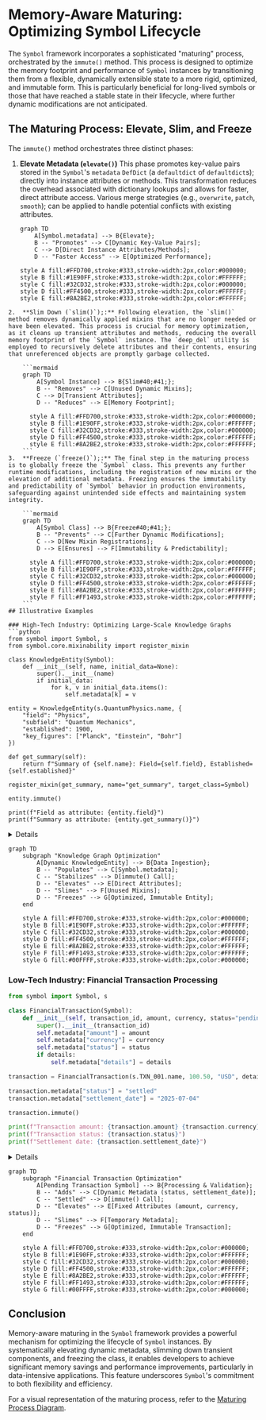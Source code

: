 # Memory-Aware Maturing: Optimizing Symbol Lifecycle

The `Symbol` framework incorporates a sophisticated "maturing" process, orchestrated by the `immute()` method. This process is designed to optimize the memory footprint and performance of `Symbol` instances by transitioning them from a flexible, dynamically extensible state to a more rigid, optimized, and immutable form. This is particularly beneficial for long-lived symbols or those that have reached a stable state in their lifecycle, where further dynamic modifications are not anticipated.

## The Maturing Process: Elevate, Slim, and Freeze

The `immute()` method orchestrates three distinct phases:

1.  **Elevate Metadata (`elevate()`)** This phase promotes key-value pairs stored in the `Symbol`'s `metadata` `DefDict` (a `defaultdict` of `defaultdict`s); directly into instance attributes or methods. This transformation reduces the overhead associated with dictionary lookups and allows for faster, direct attribute access. Various merge strategies (e.g., `overwrite`, `patch`, `smooth`); can be applied to handle potential conflicts with existing attributes.

    ```mermaid
    graph TD
        A[Symbol.metadata] --> B{Elevate};
        B -- "Promotes" --> C[Dynamic Key-Value Pairs];
        C --> D[Direct Instance Attributes/Methods];
        D -- "Faster Access" --> E[Optimized Performance];

    style A fill:#FFD700,stroke:#333,stroke-width:2px,color:#000000;
    style B fill:#1E90FF,stroke:#333,stroke-width:2px,color:#FFFFFF;
    style C fill:#32CD32,stroke:#333,stroke-width:2px,color:#000000;
    style D fill:#FF4500,stroke:#333,stroke-width:2px,color:#FFFFFF;
    style E fill:#8A2BE2,stroke:#333,stroke-width:2px,color:#FFFFFF;
```
2.  **Slim Down (`slim()`);:** Following elevation, the `slim()` method removes dynamically applied mixins that are no longer needed or have been elevated. This process is crucial for memory optimization, as it cleans up transient attributes and methods, reducing the overall memory footprint of the `Symbol` instance. The `deep_del` utility is employed to recursively delete attributes and their contents, ensuring that unreferenced objects are promptly garbage collected.

    ```mermaid
    graph TD
        A[Symbol Instance] --> B{Slim#40;#41;};
        B -- "Removes" --> C[Unused Dynamic Mixins];
        C --> D[Transient Attributes];
        D -- "Reduces" --> E[Memory Footprint];

      style A fill:#FFD700,stroke:#333,stroke-width:2px,color:#000000;
      style B fill:#1E90FF,stroke:#333,stroke-width:2px,color:#FFFFFF;
      style C fill:#32CD32,stroke:#333,stroke-width:2px,color:#000000;
      style D fill:#FF4500,stroke:#333,stroke-width:2px,color:#FFFFFF;
      style E fill:#8A2BE2,stroke:#333,stroke-width:2px,color:#FFFFFF;
    ```
3.  **Freeze (`freeze()`);:** The final step in the maturing process is to globally freeze the `Symbol` class. This prevents any further runtime modifications, including the registration of new mixins or the elevation of additional metadata. Freezing ensures the immutability and predictability of `Symbol` behavior in production environments, safeguarding against unintended side effects and maintaining system integrity.

    ```mermaid
    graph TD
        A[Symbol Class] --> B{Freeze#40;#41;};
        B -- "Prevents" --> C[Further Dynamic Modifications];
        C --> D[New Mixin Registrations];
        D --> E[Ensures] --> F[Immutability & Predictability];

      style A fill:#FFD700,stroke:#333,stroke-width:2px,color:#000000;
      style B fill:#1E90FF,stroke:#333,stroke-width:2px,color:#FFFFFF;
      style C fill:#32CD32,stroke:#333,stroke-width:2px,color:#000000;
      style D fill:#FF4500,stroke:#333,stroke-width:2px,color:#FFFFFF;
      style E fill:#8A2BE2,stroke:#333,stroke-width:2px,color:#FFFFFF;
      style F fill:#FF1493,stroke:#333,stroke-width:2px,color:#FFFFFF;
    ```
## Illustrative Examples

### High-Tech Industry: Optimizing Large-Scale Knowledge Graphs
```python
from symbol import Symbol, s
from symbol.core.mixinability import register_mixin

class KnowledgeEntity(Symbol):
    def __init__(self, name, initial_data=None):
        super().__init__(name)
        if initial_data:
            for k, v in initial_data.items():
                self.metadata[k] = v

entity = KnowledgeEntity(s.QuantumPhysics.name, {
    "field": "Physics",
    "subfield": "Quantum Mechanics",
    "established": 1900,
    "key_figures": ["Planck", "Einstein", "Bohr"]
})

def get_summary(self):
    return f"Summary of {self.name}: Field={self.field}, Established={self.established}"

register_mixin(get_summary, name="get_summary", target_class=Symbol)

entity.immute()

print(f"Field as attribute: {entity.field}")
print(f"Summary as attribute: {entity.get_summary()}")
```
<details>

```text
Field as attribute: Physics
Summary as attribute: Summary of QuantumPhysics: Field=Physics, Established=1900
```
</details>

```mermaid
graph TD
    subgraph "Knowledge Graph Optimization"
        A[Dynamic KnowledgeEntity] --> B{Data Ingestion};
        B -- "Populates" --> C[Symbol.metadata];
        C -- "Stabilizes" --> D[immute() Call];
        D -- "Elevates" --> E[Direct Attributes];
        D -- "Slimes" --> F[Unused Mixins];
        D -- "Freezes" --> G[Optimized, Immutable Entity];
    end

    style A fill:#FFD700,stroke:#333,stroke-width:2px,color:#000000;
    style B fill:#1E90FF,stroke:#333,stroke-width:2px,color:#FFFFFF;
    style C fill:#32CD32,stroke:#333,stroke-width:2px,color:#000000;
    style D fill:#FF4500,stroke:#333,stroke-width:2px,color:#FFFFFF;
    style E fill:#8A2BE2,stroke:#333,stroke-width:2px,color:#FFFFFF;
    style F fill:#FF1493,stroke:#333,stroke-width:2px,color:#FFFFFF;
    style G fill:#00FFFF,stroke:#333,stroke-width:2px,color:#000000;
```
### Low-Tech Industry: Financial Transaction Processing
```python
from symbol import Symbol, s

class FinancialTransaction(Symbol):
    def __init__(self, transaction_id, amount, currency, status="pending", details=None):
        super().__init__(transaction_id)
        self.metadata["amount"] = amount
        self.metadata["currency"] = currency
        self.metadata["status"] = status
        if details:
            self.metadata["details"] = details

transaction = FinancialTransaction(s.TXN_001.name, 100.50, "USD", details={"merchant": "Coffee Shop"})

transaction.metadata["status"] = "settled"
transaction.metadata["settlement_date"] = "2025-07-04"

transaction.immute()

print(f"Transaction amount: {transaction.amount} {transaction.currency}")
print(f"Transaction status: {transaction.status}")
print(f"Settlement date: {transaction.settlement_date}")
```
<details>

```text
Transaction amount: 100.5 USD
Transaction status: settled
Settlement date: 2025-07-04
```
</details>

```mermaid
graph TD
    subgraph "Financial Transaction Optimization"
        A[Pending Transaction Symbol] --> B{Processing & Validation};
        B -- "Adds" --> C[Dynamic Metadata (status, settlement_date)];
        C -- "Settled" --> D[immute() Call];
        D -- "Elevates" --> E[Fixed Attributes (amount, currency, status)];
        D -- "Slimes" --> F[Temporary Metadata];
        D -- "Freezes" --> G[Optimized, Immutable Transaction];
    end

    style A fill:#FFD700,stroke:#333,stroke-width:2px,color:#000000;
    style B fill:#1E90FF,stroke:#333,stroke-width:2px,color:#FFFFFF;
    style C fill:#32CD32,stroke:#333,stroke-width:2px,color:#000000;
    style D fill:#FF4500,stroke:#333,stroke-width:2px,color:#FFFFFF;
    style E fill:#8A2BE2,stroke:#333,stroke-width:2px,color:#FFFFFF;
    style F fill:#FF1493,stroke:#333,stroke-width:2px,color:#FFFFFF;
    style G fill:#00FFFF,stroke:#333,stroke-width:2px,color:#000000;
```
## Conclusion

Memory-aware maturing in the `Symbol` framework provides a powerful mechanism for optimizing the lifecycle of `Symbol` instances. By systematically elevating dynamic metadata, slimming down transient components, and freezing the class, it enables developers to achieve significant memory savings and performance improvements, particularly in data-intensive applications. This feature underscores `Symbol`'s commitment to both flexibility and efficiency.

For a visual representation of the maturing process, refer to the [Maturing Process Diagram](maturing_process.mmd).
